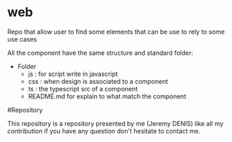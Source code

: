 # web
Repo that allow user to find some elements that can be use to rely to some use cases

All the component have the same structure and standard folder:

 * Folder
   - js  : for script write in javascript
   - css : when design is associated to a component
   - ts  : the typescript src of a component
   - README.md for explain to what match the component


#Repository
 
This repository is a repository presented by me (Jeremy DENIS) like all my contribution if you have any question don't hesitate to contact me.


